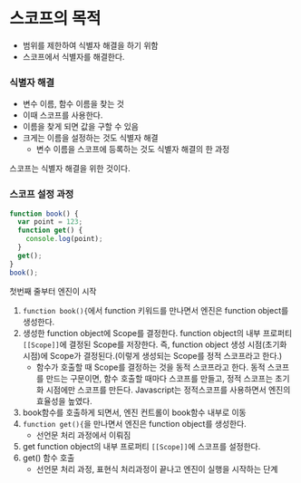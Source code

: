 # 스코프의 목적

- 범위를 제한하여 식별자 해결을 하기 위함
- 스코프에서 식별자를 해결한다.

### 식별자 해결

- 변수 이름, 함수 이름을 찾는 것
- 이때 스코프를 사용한다.
- 이름을 찾게 되면 값을 구할 수 있음
- 크게는 이름을 설정하는 것도 식별자 해결
  - 변수 이름을 스코프에 등록하는 것도 식별자 해결의 한 과정

스코프는 식별자 해결을 위한 것이다.

### 스코프 설정 과정

```javascript
function book() {
  var point = 123;
  function get() {
    console.log(point);
  }
  get();
}
book();
```

첫번째 줄부터 엔진이 시작

1. `function book(){`에서 function 키워드를 만나면서 엔진은 function object를 생성한다.
2. 생성한 function object에 Scope를 결정한다. function object의 내부 프로퍼티 `[[Scope]]`에 결정된 Scope를 저장한다.
   즉, function object 생성 시점(초기화 시점)에 Scope가 결정된다.(이렇게 생성되는 Scope를 정적 스코프라고 한다.)
   - 함수가 호출할 때 Scope를 결정하는 것을 동적 스코프라고 한다. 동적 스코프를 만드는 구문이면, 함수 호출할 때마다 스코프를 만들고, 정적 스코프는 초기화 시점에만 스코프를 만든다. Javascript는 정적스코프를 사용하면서 엔진의 효율성을 높였다.
3. book함수를 호출하게 되면서, 엔진 컨트롤이 book함수 내부로 이동
4. `function get(){`을 만나면서 엔진은 function object를 생성한다.
   - 선언문 처리 과정에서 이뤄짐
5. get function object의 내부 프로퍼티 `[[Scope]]`에 스코프를 설정한다.
6. get() 함수 호출
   - 선언문 처리 과정, 표현식 처리과정이 끝나고 엔진이 실행을 시작하는 단계
